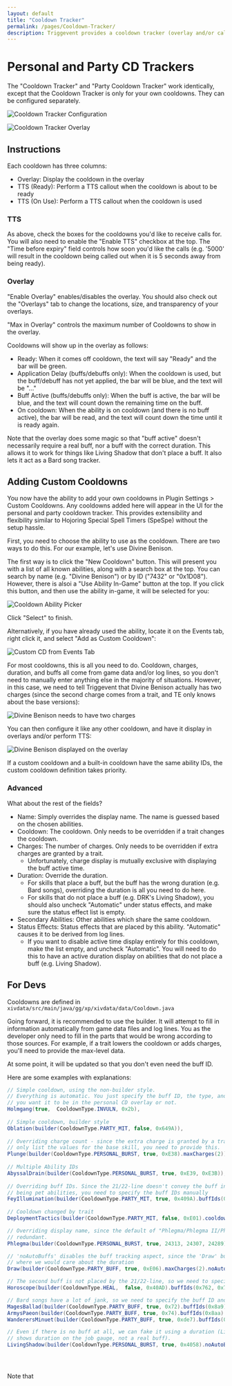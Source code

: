 ```yaml
---
layout: default
title: "Cooldown Tracker"
permalink: /pages/Cooldown-Tracker/
description: Triggevent provides a cooldown tracker (overlay and/or callouts) for both party and personal CDs.
---
```


# Personal and Party CD Trackers

The "Cooldown Tracker" and "Party Cooldown Tracker" work identically, except that the Cooldown Tracker is only
for your own cooldowns. They can be configured separately.

![Cooldown Tracker Configuration](Cooldown-Tracker.png)

![Cooldown Tracker Overlay](https://camo.githubusercontent.com/5fee962fb8f9a5284f26448c8c07ec9b16241915a63dea7082ba2839e56cca6d/68747470733a2f2f692e696d6775722e636f6d2f466753485a59382e706e67)

## Instructions

Each cooldown has three columns:

- Overlay: Display the cooldown in the overlay
- TTS (Ready): Perform a TTS callout when the cooldown is about to be ready
- TTS (On Use): Perform a TTS callout when the cooldown is used

### TTS

As above, check the boxes for the cooldowns you'd like to receive calls for. You will also need to enable
the "Enable TTS" checkbox at the top. The "Time before expiry" field controls how soon you'd like the calls
(e.g. '5000' will result in the cooldown being called out when it is 5 seconds away from being ready).

### Overlay

"Enable Overlay" enables/disables the overlay. You should also check out the "Overlays" tab to change the locations,
size, and transparency of your overlays.

"Max in Overlay" controls the maximum number of Cooldowns to show in the overlay.

Cooldowns will show up in the overlay as follows:

- Ready: When it comes off cooldown, the text will say "Ready" and the bar will be green.
- Application Delay (buffs/debuffs only): When the cooldown is used, but the buff/debuff has not yet applied,
  the bar will be blue, and the text will be "..."
- Buff Active (buffs/debuffs only): When the buff is active, the bar will be blue, and the text will count down the
  remaining time on the buff.
- On cooldown: When the ability is on cooldown (and there is no buff active), the bar will be read, and the text will
  count down the time until it is ready again.

Note that the overlay does some magic so that "buff active" doesn't necessarily require a real buff, nor a buff with
the correct duration. This allows it to work for things like Living Shadow that don't place a buff. It also lets it
act as a Bard song tracker.

## Adding Custom Cooldowns

You now have the ability to add your own cooldowns in Plugin Settings > Custom Cooldowns. Any cooldowns added here
will appear in the UI for the personal and party cooldown tracker. This provides extensibility and flexibility similar
to Hojoring Special Spell Timers (SpeSpe) without the setup hassle.

First, you need to choose the ability to use as the cooldown. There are two ways to do this. For our example, let's use
Divine Benison.

The first way is to click the "New Cooldown" button. This will present you with a list of all known abilities, along
with a search box at the top. You can search by name (e.g. "Divine Benison") or by ID ("7432" or "0x1D08"). However, there
is alsoi a "Use Ability In-Game" button at the top. If you click this button, and then use the ability in-game, it will
be selected for you:

![Cooldown Ability Picker](CD-Ability-Picker.png)

Click "Select" to finish.

Alternatively, if you have already used the ability, locate it on the Events tab, right click it, and select "Add as Custom Cooldown":

![Custom CD from Events Tab](CD-from-events.png)

For most cooldowns, this is all you need to do. Cooldown, charges, duration, and buffs all come from game data and/or log lines, so
you don't need to manually enter anything else in the majority of situations. However, in this case, we need to tell Triggevent that
Divine Benison actually has two charges (since the second charge comes from a trait, and TE only knows about the base versions):

![Divine Benison needs to have two charges](DB-two-charges.png)

You can then configure it like any other cooldown, and have it display in overlays and/or perform TTS:

![Divine Benison displayed on the overlay](Divine-Benison-on-screen.png)

If a custom cooldown and a built-in cooldown have the same ability IDs, the custom cooldown definition
takes priority.

### Advanced

What about the rest of the fields?

* Name: Simply overrides the display name. The name is guessed based on the chosen abilities.
* Cooldown: The cooldown. Only needs to be overridden if a trait changes the cooldown.
* Charges: The number of charges. Only needs to be overridden if extra charges are granted by a trait.
  * Unfortunately, charge display is mutually exclusive with displaying the buff active time.
* Duration: Override the duration. 
  * For skills that place a buff, but the buff has the wrong duration (e.g. Bard songs), overriding the duration is all you need
    to do here.
  * For skills that do not place a buff (e.g. DRK's Living Shadow), you should also uncheck "Automatic" under status effects, and
    make sure the status effect list is empty.
* Secondary Abilities: Other abilities which share the same cooldown.
* Status Effects: Status effects that are placed by this ability. "Automatic" causes it to be derived from log lines.
  * If you want to disable active time display entirely for this cooldown, make the list empty, and uncheck "Automatic".
    You will need to do this to have an active duration display on abilities that do not place a buff (e.g. Living Shadow).

## For Devs

Cooldowns are defined in `xivdata/src/main/java/gg/xp/xivdata/data/Cooldown.java`

Going forward, it is recommended to use the builder. It will attempt to fill in information automatically from game data files and log lines.
You as the developer only need to fill in the parts that would be wrong according to those sources. For example, if a trait lowers the
cooldown or adds charges, you'll need to provide the max-level data.

At some point, it will be updated so that you don't even need the buff ID.

Here are some examples with explanations:

[//]: # (@formatter:off)
```java
// Simple cooldown, using the non-builder style. 
// Everything is automatic. You just specify the buff ID, the type, and whether or not 
// you want it to be in the personal CD overlay or not.
Holmgang(true,  CooldownType.INVULN, 0x2b),
        
// Simple cooldown, builder style
Oblation(builder(CooldownType.PARTY_MIT, false, 0x649A)),
        
// Overriding charge count - since the extra charge is granted by a trait, and the game files
// only list the values for the base skill, you need to provide this.
Plunge(builder(CooldownType.PERSONAL_BURST, true, 0xE38).maxCharges(2)),
        
// Multiple Ability IDs
AbyssalDrain(builder(CooldownType.PERSONAL_BURST, true, 0xE39, 0xE3B)),
        
// Overriding buff IDs. Since the 21/22-line doesn't convey the buff info correctly due to these
// being pet abilities, you need to specify the buff IDs manually
FeyIllumination(builder(CooldownType.PARTY_MIT, true, 0x409A).buffIds(0x13d, 0x753)),
        
// Cooldown changed by trait
DeploymentTactics(builder(CooldownType.PARTY_MIT, false, 0xE01).cooldown(90)),

// Overriding display name, since the default of "Phlegma/Phlegma II/Phlegma III" would be
// redundant.
Phlegma(builder(CooldownType.PERSONAL_BURST, true, 24313, 24307, 24289).name("Phlegma")),

// 'noAutoBuffs' disables the buff tracking aspect, since the 'Draw' buff isn't something 
// where we would care about the duration
Draw(builder(CooldownType.PARTY_BUFF, true, 0xE06).maxCharges(2).noAutoBuffs()),

// The second buff is not placed by the 21/22-line, so we need to specify buff IDs manually'
Horoscope(builder(CooldownType.HEAL,  false, 0x40AD).buffIds(0x762, 0x763)),

// Bard songs have a lot of jank, so we need to specify the buff ID and the duration
MagesBallad(builder(CooldownType.PARTY_BUFF, true, 0x72).buffIds(0x8a9).duration(45.0)),
ArmysPaeon(builder(CooldownType.PARTY_BUFF, true, 0x74).buffIds(0x8aa).duration(45.0)),
WanderersMinuet(builder(CooldownType.PARTY_BUFF, true, 0xde7).buffIds(0x8a8).duration(45.0)),

// Even if there is no buff at all, we can fake it using a duration (Living Shadow only
// shows duration on the job gauge, not a real buff).
LivingShadow(builder(CooldownType.PERSONAL_BURST, true, 0x4058).noAutoBuffs().duration(24)),





```
[//]: # (@formatter:on)

Note that 

